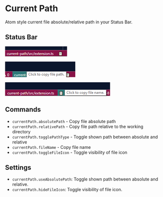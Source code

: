 # Current Path

Atom style current file absolute/relative path in your Status Bar.

## Status Bar

![feature X](images/Default.png)

![feature X](images/Path.png)

![feature X](images/Filename.png)

## Commands

- `currentPath.absolutePath` - Copy file absolute path
- `currentPath.relativePath` - Copy file path relative to the working directory
- `currentPath.togglePathType` - Toggle shown path between absolute and relative
- `currentPath.fileName` - Copy file name
- `currentPath.toggleFileIcon` - Toggle visibility of file icon

## Settings

- `currentPath.useAbsolutePath`: Toggle shown path between absolute and relative.
- `currentPath.hideFileIcon`: Toggle visibility of file icon.
